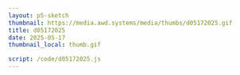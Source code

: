```yaml
---
layout: p5-sketch
thumbnail: https://media.awd.systems/media/thumbs/d05172025.gif
title: d05172025
date: 2025-05-17
thumbnail_local: thumb.gif

script: /code/d05172025.js
---
```

